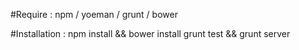 #Require :
npm / yoeman / grunt / bower

#Installation :
npm install && bower install
grunt test && grunt server